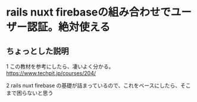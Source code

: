 # rails nuxt firebaseの組み合わせでユーザー認証。絶対使える

## ちょっとした説明

1 この教材を参考にしたら、凄いよく分かる。
https://www.techpit.jp/courses/204/

2 rails nuxt firebase の基礎が詰まっているので、これをベースにしたら、そこまで困らないと思う